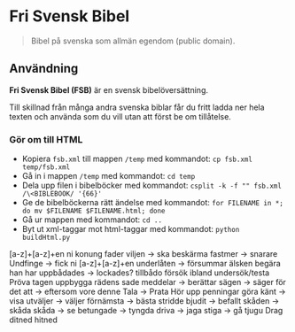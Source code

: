 # Fri Svensk Bibel
> Bibel på svenska som allmän egendom (public domain).

## Användning
 **Fri Svensk Bibel (FSB)** är en svensk bibelöversättning.

 Till skillnad från många andra svenska biblar får du fritt ladda ner hela texten och använda som du vill utan att först be om tillåtelse.

### Gör om till HTML
- Kopiera `fsb.xml`  till mappen `/temp` med kommandot: ```cp fsb.xml temp/fsb.xml```
- Gå in i mappen `/temp` med kommandot: ```cd temp```
- Dela upp filen i bibelböcker med kommandot: ```csplit -k -f "" fsb.xml /\<BIBLEBOOK/ '{66}'```
- Ge de bibelböckerna rätt ändelse med kommandot: ```for FILENAME in *; do mv $FILENAME $FILENAME.html; done```
- Gå ur mappen med kommandot: ```cd ..```
- Byt ut xml-taggar mot html-taggar med kommandot: ```python buildHtml.py```


[a-z]+[a-z]+en ni 
konung
fader
viljen -> ska
beskärma
fastmer -> snarare
Undfinge -> fick
ni [a-z]+[a-z]+en 
underlåten -> försummar
älsken
begära
han har
uppbådades -> lockades?
tillbådo
försök ibland undersök/testa
Pröva
tagen
uppbygga
rädens
sade
meddelar -> berättar
sägen -> säger
för det att -> eftersom
vore
denne
Tala -> Prata
Hör upp
penningar
göra känt -> visa
utväljer -> väljer
förnämsta -> bästa
stridde
bjudit -> befallt
skåden -> skåda
skåda -> se
betungade -> tyngda
driva -> jaga
stiga -> gå
tjugu
Drag
ditned
hitned
